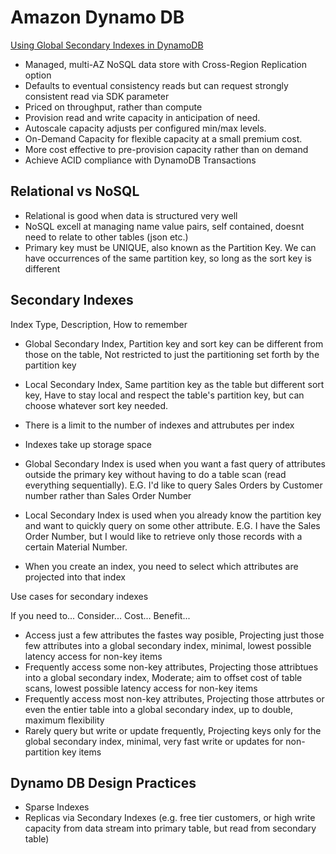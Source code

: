 # Amazon Dynamo DB #
[Using Global Secondary Indexes in DynamoDB](https://docs.aws.amazon.com/amazondynamodb/latest/developerguide/GSI.html)

- Managed, multi-AZ NoSQL data store with Cross-Region Replication option
- Defaults to eventual consistency reads but can request strongly consistent read via SDK parameter
- Priced on throughput, rather than compute
- Provision read and write capacity in anticipation of need.
- Autoscale capacity adjusts per configured min/max levels.
- On-Demand Capacity for flexible capacity at a small premium cost.
- More cost effective to pre-provision capacity rather than on demand
- Achieve ACID compliance with DynamoDB Transactions

## Relational vs NoSQL ##

- Relational is good when data is structured very well
- NoSQL excell at managing name value pairs, self contained, doesnt need to relate to other tables (json etc.)
- Primary key must be UNIQUE, also known as the Partition Key.  We can have occurrences of the same partition key, so long as the sort key is different

## Secondary Indexes ##
Index Type, Description, How to remember
- Global Secondary Index, Partition key and sort key can be different from those on the table, Not restricted to just the partitioning set forth by the partition key
- Local Secondary Index, Same partition key as the table but different sort key, Have to stay local and respect the table's partition key, but can choose whatever sort key needed.

- There is a limit to the number of indexes and attrubutes per index
- Indexes take up storage space

- Global Secondary Index is used when you want a fast query of attributes outside the primary key without having to do a table scan (read everything sequentially). E.G. I'd like to query Sales Orders by Customer number rather than Sales Order Number
- Local Secondary Index is used when you already know the partition key and want to quickly query on some other attribute. E.G. I have the Sales Order Number, but I would like to retrieve only those records with a certain Material Number.

- When you create an index, you need to select which attributes are projected into that index

Use cases for secondary indexes

If you need to... Consider... Cost... Benefit...
- Access just a few attributes the fastes way posible, Projecting just those few attributes into a global secondary index, minimal, lowest possible latency access for non-key items
- Frequently access some non-key attributes, Projecting those attribtues into a global secondary index, Moderate; aim to offset cost of table scans, lowest possible latency access for non-key items
- Frequently access most non-key attributes, Projecting those attrbutes or even the entier table into a global secondary index, up to double, maximum flexibility
- Rarely query but write or update frequently, Projecting keys only for the global secondary index, minimal, very fast write or updates for non-partition key items

## Dynamo DB Design Practices ##

- Sparse Indexes
- Replicas via Secondary Indexes (e.g. free tier customers, or high write capacity from data stream into primary table, but read from secondary table)

